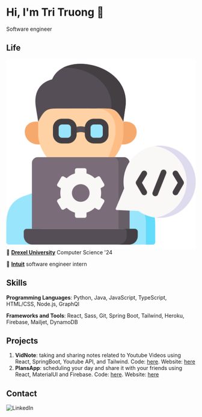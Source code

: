 Hi, I'm Tri Truong :wave:
===================

Software engineer

Life
----

<img align="right" src="img/software_engineer.png">

🏫 [**Drexel University**][drexel] Computer Science '24

🏢 [**Intuit**][intuit] software engineer intern  

[drexel]: https://drexel.edu/
[intuit]: https://www.intuit.com/

Skills
------
**Programming Languages**: Python, Java, JavaScript, TypeScript, HTML/CSS, Node.js, GraphQl

**Frameworks and Tools**: React, Sass, Git, Spring Boot, Tailwind, Heroku, Firebase, Mailjet, DynamoDB

Projects
-----
1. **VidNote**: taking and sharing notes related to Youtube Videos using React, SpringBoot, Youtube API, and Tailwind. Code: [here][vidnote_code]. Website: [here][vidnote_website]
2. **PlansApp**: scheduling your day and share it with your friends using React, MaterialUI and Firebase. Code: [here][plansapp_code]. Website: [here][plansapp_website]


<!-- URL reference -->
[vidnote_code]: https://github.com/truongductri01/vidnote-fullstack
[vidnote_website]: https://vidnote.web.app/
[plansapp_code]: https://github.com/truongductri01/PlansApp
[plansapp_website]: https://plansapp123.web.app/

Contact
-----
<a href="https://www.linkedin.com/in/tridt">
    <img height="32" align="left" alt="LinkedIn" src="img/icons/linkedin.png" />
</a>
